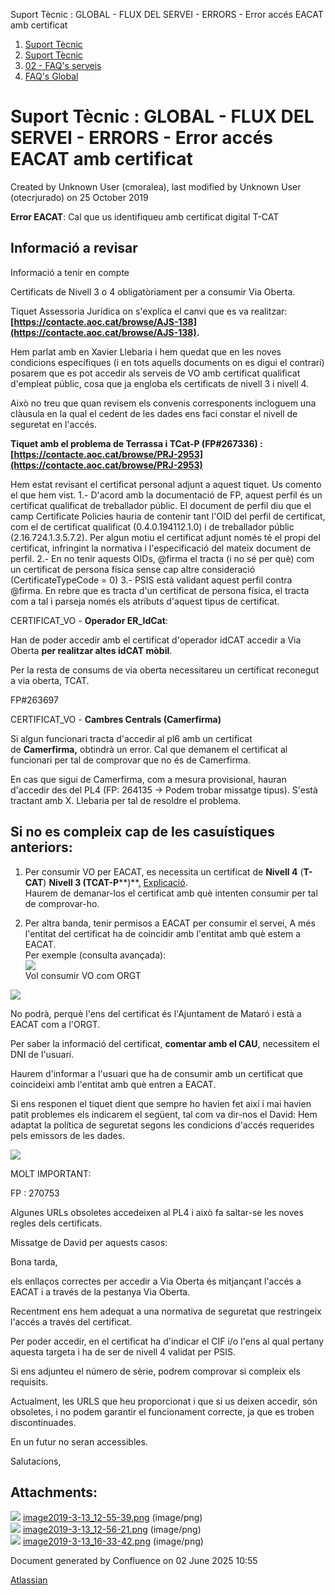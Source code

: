 Suport Tècnic : GLOBAL - FLUX DEL SERVEI - ERRORS - Error accés EACAT amb certificat  

1.  [Suport Tècnic](index.md)
2.  [Suport Tècnic](13893782.md)
3.  [02 - FAQ's serveis](26313393.md)
4.  [FAQ's Global](28705585.md)

Suport Tècnic : GLOBAL - FLUX DEL SERVEI - ERRORS - Error accés EACAT amb certificat
====================================================================================

Created by Unknown User (cmoralea), last modified by Unknown User (otecrjurado) on 25 October 2019

**Error EACAT**: Cal que us identifiqueu amb certificat digital T-CAT

Informació a revisar
--------------------

Informació a tenir en compte

Certificats de Nivell 3 o 4 obligatòriament per a consumir Via Oberta.

Tiquet Assessoria Jurídica on s'explica el canvi que es va realitzar: **[https://contacte.aoc.cat/browse/AJS-138](https://contacte.aoc.cat/browse/AJS-138).**

Hem parlat amb en Xavier Llebaria i hem quedat que en les noves condicions específiques (i en tots aquells documents on es digui el contrari) posarem que es pot accedir als serveis de VO amb certificat qualificat d'empleat públic, cosa que ja engloba els certificats de nivell 3 i nivell 4.

Això no treu que quan revisem els convenis corresponents incloguem una clàusula en la qual el cedent de les dades ens faci constar el nivell de seguretat en l'accés.

  

**Tiquet amb el problema de Terrassa i TCat-P (FP#267336) : [https://contacte.aoc.cat/browse/PRJ-2953](https://contacte.aoc.cat/browse/PRJ-2953)**

Hem estat revisant el certificat personal adjunt a aquest tiquet. Us comento el que hem vist.
1.- D'acord amb la documentació de FP, aquest perfil és un certificat qualificat de treballador públic. El document de perfil diu que el camp Certificate Policies hauria de contenir tant l'OID del perfil de certificat, com el de certificat qualificat (0.4.0.194112.1.0) i de treballador públic (2.16.724.1.3.5.7.2). Per algun motiu el certificat adjunt només té el propi del certificat, infringint la normativa i l'especificació del mateix document de perfil.
2.- En no tenir aquests OIDs, @firma el tracta (i no sé per què) com un certificat de persona física sense cap altre consideració (CertificateTypeCode = 0)
3.- PSIS està validant aquest perfil contra @firma. En rebre que es tracta d'un certificat de persona física, el tracta com a tal i parseja només els atributs d'aquest tipus de certificat.

CERTIFICAT\_VO - **Operador ER\_IdCat**:

  

Han de poder accedir amb el certificat d'operador idCAT accedir a Via Oberta **per realitzar altes idCAT mòbil**.

Per la resta de consums de via oberta necessitareu un certificat reconegut a via oberta, TCAT.

FP#263697

CERTIFICAT\_VO - **Cambres Centrals (Camerfirma)**

Si algun funcionari tracta d'accedir al pl6 amb un certificat de **Camerfirma,** obtindrà un error. Cal que demanem el certificat al funcionari per tal de comprovar que no és de Camerfirma.

En cas que sigui de Camerfirma, com a mesura provisional, hauran d'accedir des del PL4 (FP: 264135 → Podem trobar missatge tipus). S'està tractant amb X. Llebaria per tal de resoldre el problema.

Si no es compleix cap de les casuístiques anteriors:
----------------------------------------------------

1.  Per consumir VO per EACAT, es necessita un certificat de **Nivell 4** (**T-CAT**) **Nivell 3 (TCAT-P****)**[.](#GLOBALFLUXDELSERVEIERRORSErroraccésEACATambcertificat-Explicació) [Explicació](#GLOBALFLUXDELSERVEIERRORSErroraccésEACATambcertificat-Explicació).  
    Haurem de demanar-los el certificat amb què intenten consumir per tal de comprovar-ho.  
      
    
2.  Per altra banda, tenir permisos a EACAT per consumir el servei, A més l'entitat del certificat ha de coincidir amb l'entitat amb què estem a EACAT.  
    Per exemple (consulta avançada):  
    ![](attachments/26313418/26314963.png)  
    Vol consumir VO com ORGT

![](attachments/26313418/26314905.png)

No podrà, perquè l'ens del certificat és l'Ajuntament de Mataró i està a EACAT com a l'ORGT.

Per saber la informació del certificat, **comentar amb el CAU**, necessitem el DNI de l'usuari.

Haurem d'informar a l'usuari que ha de consumir amb un certificat que coincideixi amb l'entitat amb què entren a EACAT.

Si ens responen el tiquet dient que sempre ho havien fet així i mai havien patit problemes els indicarem el següent, tal com va dir-nos el David: Hem adaptat la política de seguretat segons les condicions d'accés requerides pels emissors de les dades.

  

![](attachments/26313418/26315054.png)

MOLT IMPORTANT:

FP : 270753

Algunes URLs obsoletes accedeixen al PL4 i això fa saltar-se les noves regles dels certificats.

Missatge de David per aquests casos:

Bona tarda,
 
els enllaços correctes per accedir a Via Oberta és mitjançant l'accés a EACAT i a través de la pestanya Via Oberta.
 
Recentment ens hem adequat a una normativa de seguretat que restringeix l'accés a través del certificat.
 
Per poder accedir, en el certificat ha d'indicar el CIF i/o l'ens al qual pertany aquesta targeta i ha de ser de nivell 4 validat per PSIS.
 
Si ens adjunteu el número de sèrie, podrem comprovar si compleix els requisits.
 
Actualment, les URLS que heu proporcionat i que si us deixen accedir, són obsoletes, i no podem garantir el funcionament correcte, ja que es troben discontinuades.
 
En un futur no seran accessibles.
 
Salutacions,

  

  

  

  

Attachments:
------------

![](images/icons/bullet_blue.gif) [image2019-3-13\_12-55-39.png](attachments/26313418/26314963.png) (image/png)  
![](images/icons/bullet_blue.gif) [image2019-3-13\_12-56-21.png](attachments/26313418/26314905.png) (image/png)  
![](images/icons/bullet_blue.gif) [image2019-3-13\_16-33-42.png](attachments/26313418/26315054.png) (image/png)  

Document generated by Confluence on 02 June 2025 10:55

[Atlassian](http://www.atlassian.com/)
